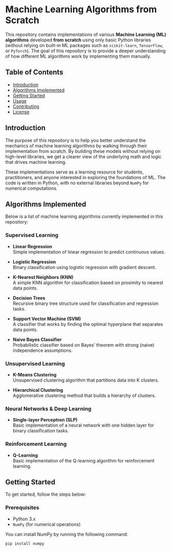 # Machine Learning Algorithms from Scratch

This repository contains implementations of various **Machine Learning (ML) algorithms** developed **from scratch** using only basic Python libraries (without relying on built-in ML packages such as `scikit-learn`, `TensorFlow`, or `PyTorch`). The goal of this repository is to provide a deeper understanding of how different ML algorithms work by implementing them manually.

## Table of Contents

- [Introduction](#introduction)
- [Algorithms Implemented](#algorithms-implemented)
- [Getting Started](#getting-started)
- [Usage](#usage)
- [Contributing](#contributing)
- [License](#license)

## Introduction

The purpose of this repository is to help you better understand the mechanics of machine learning algorithms by walking through their implementation from scratch. By building these models without relying on high-level libraries, we get a clearer view of the underlying math and logic that drives machine learning.

These implementations serve as a learning resource for students, practitioners, and anyone interested in exploring the foundations of ML. The code is written in Python, with no external libraries beyond `NumPy` for numerical computations.

## Algorithms Implemented

Below is a list of machine learning algorithms currently implemented in this repository:

### Supervised Learning
- **Linear Regression**  
  Simple implementation of linear regression to predict continuous values.
  
- **Logistic Regression**  
  Binary classification using logistic regression with gradient descent.

- **K-Nearest Neighbors (KNN)**  
  A simple KNN algorithm for classification based on proximity to nearest data points.

- **Decision Trees**  
  Recursive binary tree structure used for classification and regression tasks.

- **Support Vector Machine (SVM)**  
  A classifier that works by finding the optimal hyperplane that separates data points.

- **Naive Bayes Classifier**  
  Probabilistic classifier based on Bayes’ theorem with strong (naive) independence assumptions.

### Unsupervised Learning
- **K-Means Clustering**  
  Unsupervised clustering algorithm that partitions data into K clusters.

- **Hierarchical Clustering**  
  Agglomerative clustering method that builds a hierarchy of clusters.

### Neural Networks & Deep Learning
- **Single-layer Perceptron (SLP)**  
  Basic implementation of a neural network with one hidden layer for binary classification tasks.

### Reinforcement Learning
- **Q-Learning**  
  Basic implementation of the Q-learning algorithm for reinforcement learning.

## Getting Started

To get started, follow the steps below:

### Prerequisites

- Python 3.x
- `NumPy` (for numerical operations)

You can install NumPy by running the following command:

```bash
pip install numpy
